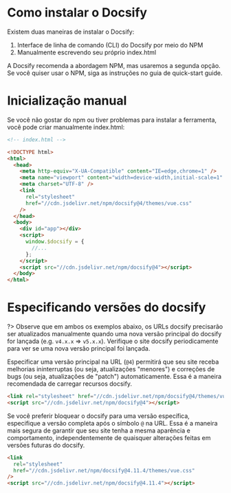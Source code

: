 # Como instalar o Docsify

Existem duas maneiras de instalar o Docsify:

   1. Interface de linha de comando (CLI) do Docsify por meio do NPM
   2. Manualmente escrevendo seu próprio index.html

A Docsify recomenda a abordagem NPM, mas usaremos a segunda opção. 
Se você quiser usar o NPM, siga as instruções no guia de quick-start guide.

# Inicialização manual

Se você não gostar do npm ou tiver problemas para instalar a ferramenta, você pode criar manualmente index.html:

```html
<!-- index.html -->

<!DOCTYPE html>
<html>
  <head>
    <meta http-equiv="X-UA-Compatible" content="IE=edge,chrome=1" />
    <meta name="viewport" content="width=device-width,initial-scale=1" />
    <meta charset="UTF-8" />
    <link
      rel="stylesheet"
      href="//cdn.jsdelivr.net/npm/docsify@4/themes/vue.css"
    />
  </head>
  <body>
    <div id="app"></div>
    <script>
      window.$docsify = {
        //...
      };
    </script>
    <script src="//cdn.jsdelivr.net/npm/docsify@4"></script>
  </body>
</html>
```
# Especificando versões do docsify

?> Observe que em ambos os exemplos abaixo, os URLs docsify precisarão ser atualizados manualmente quando uma nova versão principal do docsify for lançada (e.g. `v4.x.x` => `v5.x.x`). Verifique o site docsify periodicamente para ver se uma nova versão principal foi lançada.

Especificar uma versão principal na URL (`@4`) permitirá que seu site receba melhorias ininterruptas (ou seja, atualizações "menores") e correções de bugs (ou seja, atualizações de "patch") automaticamente. Essa é a maneira recomendada de carregar recursos docsify.

```html
<link rel="stylesheet" href="//cdn.jsdelivr.net/npm/docsify@4/themes/vue.css" />
<script src="//cdn.jsdelivr.net/npm/docsify@4"></script>
```

Se você preferir bloquear o docsify para uma versão específica, especifique a versão completa após o símbolo `@` na URL. Essa é a maneira mais segura de garantir que seu site tenha a mesma aparência e comportamento, independentemente de quaisquer alterações feitas em versões futuras do docsify.

```html
<link
  rel="stylesheet"
  href="//cdn.jsdelivr.net/npm/docsify@4.11.4/themes/vue.css"
/>
<script src="//cdn.jsdelivr.net/npm/docsify@4.11.4"></script>
```
